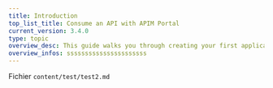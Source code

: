 ```yaml
---
title: Introduction
top_list_title: Consume an API with APIM Portal
current_version: 3.4.0
type: topic
overview_desc: This guide walks you through creating your first application and subscribing to your first API with APIM Portal. For a brief overview of how to set up your first API, see the <strong>Publish your first API</strong> section of the Quick Start Guide.
overview_infos: ssssssssssssssssssssss
---
```



Fichier `content/test/test2.md`

